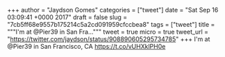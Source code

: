 
+++
author = "Jaydson Gomes"
categories = ["tweet"]
date = "Sat Sep 16 03:09:41 +0000 2017"
draft = false
slug = "7cb5ff68e9557b175214c5a2cd091959cfccbea8"
tags = ["tweet"]
title = """I'm at @Pier39 in San Fra..."""
tweet = true
micro = true
tweet_url = "https://twitter.com/jaydson/status/908890605295734785"
+++
I'm at @Pier39 in San Francisco, CA https://t.co/vUHXklPH0e
